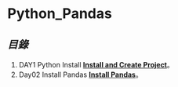 # Python_Pandas


## *目錄*
1.  DAY1 Python Install [**Install and Create Project**](https://github.com/AdamXu23/Python/tree/main/Day01%20Install%20and%20Create%20Project)。
2.  Day02 Install Pandas [**Install Pandas**](https://github.com/AdamXu23/Python_Pandas/tree/main/Day02%20Install%20Pandas)。
